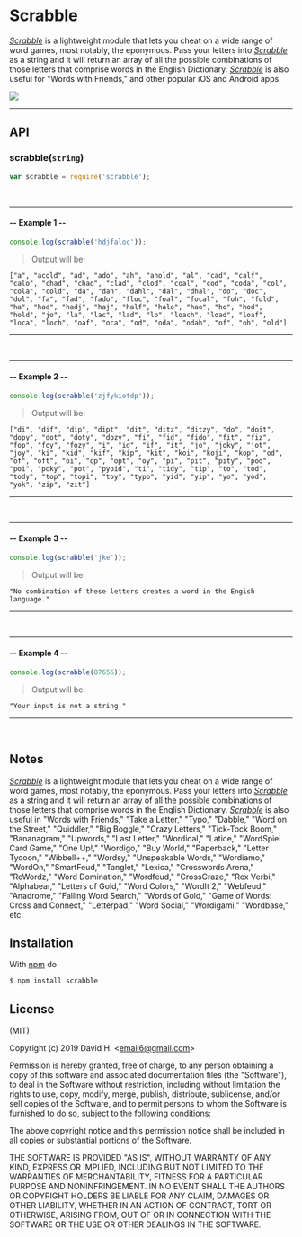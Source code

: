 # Scrabble
[_Scrabble_](https://www.npmjs.com/package/scrabble) is a lightweight module that lets you cheat on a wide range of word games, most notably, the eponymous. Pass your letters into [_Scrabble_](https://www.npmjs.com/package/scrabble) as a string and it will return an array of all the possible combinations of those letters that comprise words in the English Dictionary. [_Scrabble_](https://www.npmjs.com/package/scrabble) is also useful for "Words with Friends," and other popular iOS and Android apps.

<img src="https://user-images.githubusercontent.com/45696445/51098960-ba088100-179b-11e9-9096-88b5b1d92d39.gif">

_________________________
## API
### scrabble(`string`)
```js
var scrabble = require('scrabble');
```
&nbsp;
_________________________
#### -- Example 1 --
```js
console.log(scrabble('hdjfaloc'));
```
> Output will be:
```
["a", "acold", "ad", "ado", "ah", "ahold", "al", "cad", "calf", "calo", "chad", "chao", "clad", "clod", "coal", "cod", "coda", "col", "cola", "cold", "da", "dah", "dahl", "dal", "dhal", "do", "doc", "dol", "fa", "fad", "fado", "floc", "foal", "focal", "foh", "fold", "ha", "had", "hadj", "haj", "half", "halo", "hao", "ho", "hod", "hold", "jo", "la", "lac", "lad", "lo", "loach", "load", "loaf", "loca", "loch", "oaf", "oca", "od", "oda", "odah", "of", "oh", "old"]
```
_________________________
&nbsp;
&nbsp;
_________________________
#### -- Example 2 --
```js
console.log(scrabble('zjfykiotdp'));
```
> Output will be:
```
["di", "dif", "dip", "dipt", "dit", "ditz", "ditzy", "do", "doit", "dopy", "dot", "doty", "dozy", "fi", "fid", "fido", "fit", "fiz", "fop", "foy", "fozy", "i", "id", "if", "it", "jo", "joky", "jot", "joy", "ki", "kid", "kif", "kip", "kit", "koi", "koji", "kop", "od", "of", "oft", "oi", "op", "opt", "oy", "pi", "pit", "pity", "pod", "poi", "poky", "pot", "pyoid", "ti", "tidy", "tip", "to", "tod", "tody", "top", "topi", "toy", "typo", "yid", "yip", "yo", "yod", "yok", "zip", "zit"]
```
_________________________
&nbsp;
&nbsp;
_________________________
#### -- Example 3 --
```js
console.log(scrabble('jke'));
```
> Output will be:
```
"No combination of these letters creates a word in the Engish language."
```
_________________________
&nbsp;
&nbsp;
_________________________
#### -- Example 4 --
```js
console.log(scrabble(87656));
```
> Output will be:
```
"Your input is not a string."
```
_________________________
&nbsp;
## Notes
[_Scrabble_](https://www.npmjs.com/package/scrabble) is a lightweight module that lets you cheat on a wide range of word games, most notably, the eponymous. Pass your letters into [_Scrabble_](https://www.npmjs.com/package/scrabble) as a string and it will return an array of all the possible combinations of those letters that comprise words in the English Dictionary. [_Scrabble_](https://www.npmjs.com/package/scrabble) is also useful in "Words with Friends," "Take a Letter," "Typo," "Dabble," "Word on the Street," "Quiddler," "Big Boggle," "Crazy Letters," "Tick-Tock Boom," "Bananagram," "Upwords," "Last Letter," "Wordical," "Latice," "WordSpiel Card Game," "One Up!," "Wordigo," "Buy World," "Paperback," "Letter Tycoon," "Wibbell++," "Wordsy," "Unspeakable Words," "Wordiamo," "WordOn," "SmartFeud," "Tanglet," "Lexica," "Crosswords Arena," "ReWordz," "Word Domination," "Wordfeud," "CrossCraze," "Rex Verbi," "Alphabear," "Letters of Gold," "Word Colors," "WordIt 2," "Webfeud," "Anadrome," "Falling Word Search," "Words of Gold," "Game of Words: Cross and Connect," "Letterpad," "Word Social," "Wordigami," "Wordbase," etc.

## Installation
With [npm](http://npmjs.org) do
```bash
$ npm install scrabble
```

## License
(MIT)

Copyright (c) 2019 David H. &lt;email6@gmail.com&gt;

Permission is hereby granted, free of charge, to any person obtaining a copy of this software and associated documentation files (the "Software"), to deal in the Software without restriction, including without limitation the rights to use, copy, modify, merge, publish, distribute, sublicense, and/or sell copies of the Software, and to permit persons to whom the Software is furnished to do so, subject to the following conditions:

The above copyright notice and this permission notice shall be included in all copies or substantial portions of the Software.

THE SOFTWARE IS PROVIDED "AS IS", WITHOUT WARRANTY OF ANY KIND, EXPRESS OR IMPLIED, INCLUDING BUT NOT LIMITED TO THE WARRANTIES OF MERCHANTABILITY, FITNESS FOR A PARTICULAR PURPOSE AND NONINFRINGEMENT. IN NO EVENT SHALL THE AUTHORS OR COPYRIGHT HOLDERS BE LIABLE FOR ANY CLAIM, DAMAGES OR OTHER LIABILITY, WHETHER IN AN ACTION OF CONTRACT, TORT OR OTHERWISE, ARISING FROM, OUT OF OR IN CONNECTION WITH THE SOFTWARE OR THE USE OR OTHER DEALINGS IN THE SOFTWARE.
